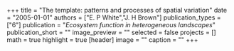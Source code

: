+++
title = "The template: patterns and processes of spatial variation"
date = "2005-01-01"
authors = ["E. P White","J. H Brown"]
publication_types = ["6"]
publication = "_Ecosystem function in heterogeneous landscapes_"
publication_short = ""
image_preview = ""
selected = false
projects = []
math = true
highlight = true
[header]
image = ""
caption = ""
+++

